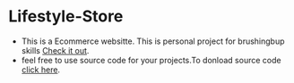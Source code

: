 # Lifestyle-Store
- This is a Ecommerce websitte.
This is personal project for brushingbup skills
[Check it out](https://deepak-madhukar.github.io/Lifestyle-Store/).
- feel free to use source code for your projects.To donload source code [click here](https://github.com/deepak-madhukar/Lifestyle-Store/archive/refs/heads/main.zip).
